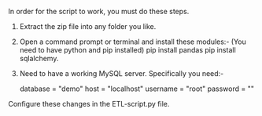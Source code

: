 In order for the script to work, you must do these steps.

1. Extract the zip file into any folder you like.

2. Open a command prompt or terminal and install these modules:- (You need to have python and pip installed) 
    pip install pandas
    pip install sqlalchemy.

3. Need to have a working MySQL server. Specifically you need:-
    
    database = "demo"
    host = "localhost"
    username = "root"
    password = ""

Configure these changes in the ETL-script.py file.

